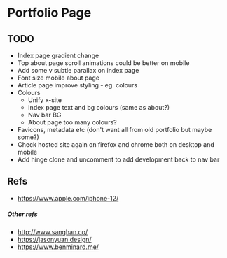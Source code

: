 
# Portfolio Page

## TODO


* Index page gradient change
* Top about page scroll animations could be better on mobile
* Add some v subtle parallax on index page
* Font size mobile about page 
* Article page improve styling - eg. colours
* Colours
    * Unify x-site
    * Index page text and bg colours (same as about?)
    * Nav bar BG
    * About page too many colours?
* Favicons, metadata etc (don't want all from old portfolio but maybe some?)
* Check hosted site again on firefox and chrome both on desktop and mobile
* Add hinge clone and uncomment to add development back to nav bar

## Refs

* https://www.apple.com/iphone-12/

##### Other refs

* http://www.sanghan.co/
* https://jasonyuan.design/
* https://www.benminard.me/
